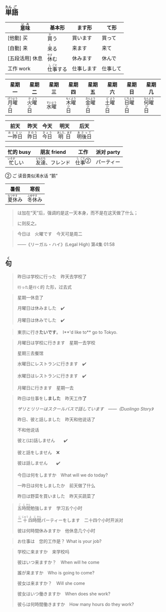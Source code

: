 ## <ruby><rb>単</rb><rt>たん</rt></ruby><ruby><rb>語</rb><rt>ご</rt></ruby>

| <ruby>意<rt>い</rt>味<rt>み</rt></ruby> | 基本形                                        | ます形     | て形     |
| --------------------------------------- | --------------------------------------------- | ---------- | -------- |
| [他動] 买                               | <ruby>買<rt>か</rt>う</ruby>                  | 買います   | 買って   |
| [自動] 来                               | <ruby>来<rt>く</rt>る</ruby>                  | 来ます     | 来て     |
| [五段活用] 休息                         | <ruby>休<rt>やす</rt>む</ruby>                | 休みます   | 休んで   |
| 工作 work                               | <ruby>仕<rt>し</rt>事<rt>ごと</rt>する</ruby> | 仕事します | 仕事して |

| 星期一                                                       | 星期二                                                       | 星期三                                                       | 星期四                                                       | 星期五                                                       | 星期六                                                       | 星期日                                                       | 星期几                                                   |
| ------------------------------------------------------------ | ------------------------------------------------------------ | ------------------------------------------------------------ | ------------------------------------------------------------ | ------------------------------------------------------------ | ------------------------------------------------------------ | ------------------------------------------------------------ | -------------------------------------------------------- |
| <ruby><rb>月</rb><rt>げつ</rt></ruby><ruby><rb>曜</rb><rt>よう</rt></ruby><ruby><rb>日</rb><rt>び</rt></ruby> | <ruby><rb>火</rb><rt>か</rt></ruby><ruby><rb>曜</rb><rt>よう</rt></ruby><ruby><rb>日</rb><rt>び</rt></ruby> | <ruby><rb>水</rb><rt>すい</rt></ruby><ruby><rb>曜</rb><rt>よう</rt></ruby> | <ruby><rb>木</rb><rt>もく</rt></ruby><ruby><rb>曜</rb><rt>よう</rt></ruby><ruby><rb>日</rb><rt>び</rt></ruby> | <ruby><rb>金</rb><rt>きん</rt></ruby><ruby><rb>曜</rb><rt>よう</rt></ruby><ruby><rb>日</rb><rt>び</rt></ruby> | <ruby><rb>土</rb><rt>ど</rt></ruby><ruby><rb>曜</rb><rt>よう</rt></ruby><ruby><rb>日</rb><rt>び</rt></ruby> | <ruby><rb>日</rb><rt>にち</rt></ruby><ruby><rb>曜</rb><rt>よう</rt></ruby><ruby><rb>日</rb><rt>び</rt></ruby> | <ruby>何<rt>なん</rt>曜<rt>よう</rt>日<rt>び</rt></ruby> |

| 前天                                          | 昨天                                      | 今天                                      | 明天                                   | 后天                                          |
| --------------------------------------------- | ----------------------------------------- | ----------------------------------------- | -------------------------------------- | --------------------------------------------- |
| <ruby><rb>一昨日</rb><rt>おととい</rt></ruby> | <ruby><rb>昨日</rb><rt>きのう</rt></ruby> | <ruby><rb>今日</rb><rt>きょう</rt></ruby> | <ruby>明日<rt>あした、あす</rt></ruby> | <ruby><rb>明後日</rb><rt>あさって</rt></ruby> |

| 忙的 busy                                   | 朋友 friend                                                  | 工作                                                         | 派对 party |
| ------------------------------------------- | ------------------------------------------------------------ | ------------------------------------------------------------ | ---------- |
| <ruby><rb>忙</rb><rt>いそが</rt></ruby>しい | <ruby><rb>友</rb><rt>とも</rt></ruby><ruby><rb>達</rb><rt>だち</rt></ruby>、フレンド | <ruby><rb>仕</rb><rt>し</rt></ruby><a><ruby><rb>事</rb><rt>ごと</rt></ruby></a><sup>②</sup> | パーティー |

② ご 读音类似浠水话 “鹅”

| 暑假                                          | 寒假                                          |
| --------------------------------------------- | --------------------------------------------- |
| <ruby>夏<rt>なつ</rt>休<rt>やす</rt>み</ruby> | <ruby>冬<rt>ふゆ</rt>休<rt>やす</rt>み</ruby> |

> は加在“天”后，强调的是这一天本身，而不是在这天做了什么；
>
> に则反之。

> 今日は　火曜です　今天可是周二
>
> ——《リーガル・ハイ》(Legal High) 第4集 01:58

## <ruby><rb>句</rb><rt>く</rt></ruby>

> 昨日は学校に行った　昨天去学校了
>
> `行った`是`行く`的 た形，过去式

> 星期一休息了
>
> 月曜日は休みました　✔️
>
> 月曜日は休みでした　✔️

> 東京に行き**たいです**。　I**'d like to** go to Tokyo.
>

> 月曜日は学校に行きます　星期一去学校
>
> 星期三去餐馆
>
> 水曜日にレストランに行きます　✔️
>
> 水曜日はレストランに行きます　✔️
>
> 月曜日に行きます　星期一去
>

> 昨日は仕事をし**ました**　昨天工作**了**
>
> *ザリとリリーはスクールバスで話しています　——《Duolingo Story》*
>
> 昨日、彼と話しました　昨天和他说话了
>
> 不和他说话
>
> 彼と(は)話しません　　✔️
>
> 彼と話をしません　❌
>
> 彼は話しません　　✔️
>
> 今日は何をしますか　What will we do today?
>
> 一昨日は何をしましたか　前天做了什么
>
> 昨日は野菜を買いました　昨天买蔬菜了
>

> <ruby><rb>五</rb><rt>ご</rt></ruby><ruby><rb>時</rb><rt>じ</rt></ruby><ruby><rb>間</rb><rt>かん</rt></ruby>勉強します　学习五个小时
>
> <ruby><rb>二</rb><rt>に</rt></ruby><ruby><rb>十</rb><rt>じゅう</rt></ruby><ruby><rb>四</rb><rt>よ</rt></ruby><ruby><rb>時</rb><rt>じ</rt></ruby><ruby><rb>間</rb><rt>かん</rt></ruby>パーティーをします　二十四个小时开派对
>
> 彼は何時間休みますか　他休息几个小时
>

> お仕事は　您的工作是？ What is your job?
> 

> 学校に来ますか　来学校吗
>
> 彼はいつ来ますか？　When will he come
>
> 誰が来ますか　Who is going to come?
>
> 彼女は来ますか？　Will she come
>
> 彼女はいつ働きますか　When does she work?
>
> 彼らは何時間働きますか　How many hours do they work?